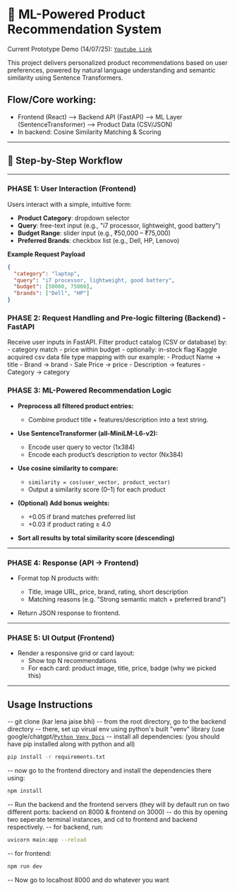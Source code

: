# 🧠 ML-Powered Product Recommendation System

Current Prototype Demo (14/07/25): [`Youtube Link`](https://youtu.be/-1ZuK2O1SSk)

This project delivers personalized product recommendations based on user preferences, powered by natural language understanding and semantic similarity using Sentence Transformers.

## Flow/Core working:
- Frontend (React) ⟶ Backend API (FastAPI) ⟶ ML Layer (SentenceTransformer) ⟶ Product Data (CSV/JSON)
- In backend: Cosine Similarity Matching & Scoring

---

## 🚀 Step-by-Step Workflow

---

### PHASE 1: User Interaction (Frontend)

Users interact with a simple, intuitive form:

- **Product Category**: dropdown selector
- **Query**: free-text input (e.g., "i7 processor, lightweight, good battery")
- **Budget Range**: slider input (e.g., ₹50,000 – ₹75,000)
- **Preferred Brands**: checkbox list (e.g., Dell, HP, Lenovo)

 **Example Request Payload**
```json
{
  "category": "laptop",
  "query": "i7 processor, lightweight, good battery",
  "budget": [50000, 75000],
  "brands": ["Dell", "HP"]
}
```

### PHASE 2: Request Handling and Pre-logic filtering (Backend) - FastAPI

Receive user inputs in FastAPI.
Filter product catalog (CSV or database) by:
    - category match
    - price within budget
    - optionally: in-stock flag
Kaggle acquired csv data file type mapping with our example:
    - Product Name → title
    - Brand → brand
    - Sale Price → price
    - Description → features
    - Category → category

### PHASE 3: ML-Powered Recommendation Logic

- **Preprocess all filtered product entries:**
  - Combine product title + features/description into a text string.

- **Use SentenceTransformer (all-MiniLM-L6-v2):**
  - Encode user query to vector (1x384)
  - Encode each product’s description to vector (Nx384)

- **Use cosine similarity to compare:**
  - `similarity = cos(user_vector, product_vector)`
  - Output a similarity score (0–1) for each product

- **(Optional) Add bonus weights:**
  - +0.05 if brand matches preferred list
  - +0.03 if product rating ≥ 4.0

- **Sort all results by total similarity score (descending)**

---

### PHASE 4: Response (API → Frontend)

- Format top N products with:
  - Title, image URL, price, brand, rating, short description
  - Matching reasons (e.g. "Strong semantic match + preferred brand")

- Return JSON response to frontend.

---

### PHASE 5: UI Output (Frontend)

- Render a responsive grid or card layout:
  - Show top N recommendations
  - For each card: product image, title, price, badge (why we picked this)

---

## Usage Instructions

  -- git clone (kar lena jaise bhi)
  -- from the root directory, go to the backend directory
  -- there, set up virual env using python's built "venv" library (use google/chatgpt/[`Python Venv Docs`](https://docs.python.org/3/library/venv.html)
  -- install all dependencies:  (you should have pip installed along with python and all)
  ```bash
  pip install -r requirements.txt
  ```
  -- now go to the frontend directory and install the dependencies there using:
  ```bash
  npm install
  ```
  -- Run the backend and the frontend servers (they will by default run on two different ports: backend on 8000 & frontend on 3000)
  -- do this by opening two seperate terminal instances, and cd to frontend and backend respectively.
  -- for backend, run: 
  ```bash
  uvicorn main:app --reload
  ```
  -- for frontend:
  ```bash
  npm run dev
  ```
  -- Now go to localhost 8000 and do whatever you want
